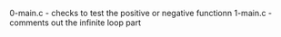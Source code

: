 0-main.c - checks to test the positive or negative functionn
1-main.c - comments out the infinite loop part <br>
